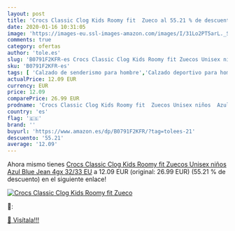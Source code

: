 ```yaml
---
layout: post
title: 'Crocs Classic Clog Kids Roomy fit  Zueco al 55.21 % de descuento'
date: 2020-01-16 10:31:05
image: 'https://images-eu.ssl-images-amazon.com/images/I/31Lo2PT5arL._SL400_.jpg'
comments: true
category: ofertas
author: 'tole.es'
slug: 'B0791F2KFR-es Crocs Classic Clog Kids Roomy fit Zuecos Unisex niños Azul...'
sku: 'B0791F2KFR-es'
tags: [ 'Calzado de senderismo para hombre','Calzado deportivo para hombre','Chanclas y sandalias de piscina para hombre','Zapatillas de senderismo para hombre','Zapatillas y calzado deportivo para hombre','Zapatos','Zapatos para hombre','Zapatos y complementos','zuecos', ]
actualPrice: 12.09 EUR
currency: EUR
price: 12.09
comparePrice: 26.99 EUR
prodname: 'Crocs Classic Clog Kids Roomy fit  Zuecos Unisex niños  Azul  Blue Jean 4gx   32/33 EU'
country: 'es'
flag: '🇪🇸'
brand: ''
buyurl: 'https://www.amazon.es/dp/B0791F2KFR/?tag=tolees-21'
descuento: '55.21'
average: '12.09'
---
```


Ahora mismo tienes [Crocs Classic Clog Kids Roomy fit  Zuecos Unisex niños  Azul  Blue Jean 4gx   32/33 EU](https://www.amazon.es/dp/B0791F2KFR/?tag=tolees-21) a 12.09 EUR (original: 26.99 EUR) (55.21 %  de descuento) en el siguiente enlace!

[![Crocs Classic Clog Kids Roomy fit  Zueco](https://images-eu.ssl-images-amazon.com/images/I/31Lo2PT5arL._SL400_.jpg)](https://www.amazon.es/dp/B0791F2KFR/?tag=tolees-21)

🔎:


[🛒 Visítala!!!](https://www.amazon.es/dp/B0791F2KFR/?tag=tolees-21)
